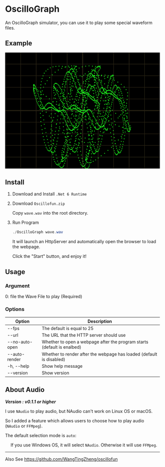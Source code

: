 # OscilloGraph

An OscilloGraph simulator, you can use it to play some special waveform files.

## Example

![Screenshot](https://github.com/ReturnNefe/OscilloGraph/blob/main/src/screenshot.png?raw=true)

## Install

1. Download and Install ``.Net 6 Runtime``

2. Download `Oscillofun.zip`

   Copy ``wave.wav`` into the root directory.

3. Run Program

    ```powershell
    ./OscilloGraph wave.wav
    ```

    It will launch an HttpServer and automatically open the browser to load the webpage.

    Click the "Start" button, and enjoy it!

## Usage

### Argument

0: file    the Wave File to play (Required)

### Options

|Option|Description|
|--|--|
| --fps <Int32>     | The default is equal to 25|
| --url <String>    | The URL that the HTTP server should use|
| --no-auto-open    | Whether to open a webpage after the program starts (default is enalbed)|
| --auto-render     | Whether to render after the webpage has loaded (default is disabled)|
| -h, --help        | Show help message|
| --version         | Show version|

## About Audio

___Version : v0.1.1 or higher___

I use ``NAudio`` to play audio, but NAudio can't work on Linux OS or macOS.

So I added a feature which allows users to choose how to play audio (``NAudio`` or ``FFMpeg``).

The default selection mode is ``auto``:

&emsp; If you use Windows OS, it will select ``NAudio``. Otherwise it will use ``FFMpeg``.

***

Also See <https://github.com/WangTingZheng/oscillofun>
